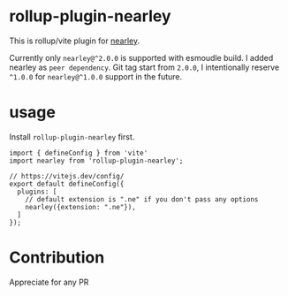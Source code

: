 # rollup-plugin-nearley

This is rollup/vite plugin for [nearley](https://github.com/kach/nearley).

Currently only `nearley@^2.0.0` is supported with esmoudle build. I added nearley as `peer dependency`. Git tag start from `2.0.0`, I intentionally reserve `^1.0.0` for `nearley@^1.0.0` support in the future.

# usage

Install `rollup-plugin-nearley` first.

```
import { defineConfig } from 'vite'
import nearley from 'rollup-plugin-nearley';

// https://vitejs.dev/config/
export default defineConfig({
  plugins: [
    // default extension is ".ne" if you don't pass any options
    nearley({extension: ".ne"}),
  ]
});
```

# Contribution

Appreciate for any PR
